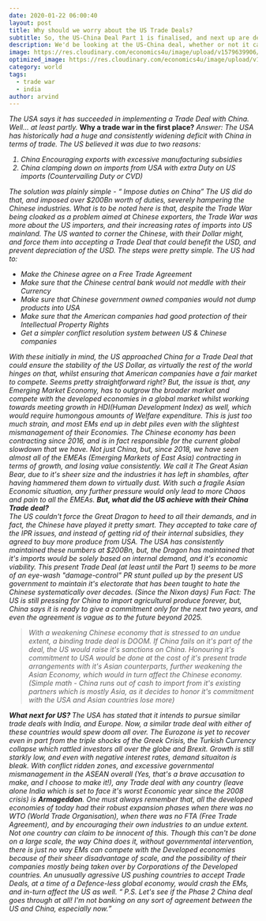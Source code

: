 ```yaml
---
date: 2020-01-22 06:00:40
layout: post
title: Why should we worry about the US Trade Deals?
subtitle: So, the US-China Deal Part 1 is finalised, and next up are deals with Europe and India. Should we be worried?
description: We'd be looking at the US-China deal, whether or not it can work in the long run, and also explain why such Trade-Deals can hamper the EMEA
image: https://res.cloudinary.com/economics4u/image/upload/v1579639906/chuttersnap-aku7Zlj_x_o-unsplash_ucjmt4.jpg
optimized_image: https://res.cloudinary.com/economics4u/image/upload/v1579639906/chuttersnap-aku7Zlj_x_o-unsplash_ucjmt4.jpg
category: world
tags:
  - trade war
  - india
author: arvind
---
```


<em> The USA says it has succeeded in implementing a Trade Deal with China.
Well... at least partly. </em>
<strong>Why a trade war in the first place?</strong>
<em> Answer: The USA has historically had a huge and consistently widening deficit with China in terms of trade. The US believed it was due to two reasons:
<ol><li>China Encouraging exports with excessive manufacturing subsidies </li>
<li> China clamping down on imports from USA with extra Duty on US imports (Countervailing Duty or CVD)</li></ol>
The solution was plainly simple - <q> Impose duties on China</q>
The US did do that, and imposed over $200Bn worth of duties, severely hampering the Chinese industries. What is to be noted here is that, despite the Trade War being cloaked as a problem aimed at Chinese exporters, the Trade War was more about the US importers, and their increasing rates of imports into US mainland.
The US wanted to corner the Chinese, with their Dollar might, and force them into accepting a Trade Deal that could benefit the USD, and prevent depreciation of the USD.
The steps were pretty simple. The US had to:
<ul><li> Make the Chinese agree on a Free Trade Agreement</li>
<li> Make sure that the Chinese central bank would not meddle with their Currency</li>
<li> Make sure that Chinese government owned companies would not dump products into USA</li>
<li> Make sure that the American companies had good protection of their Intellectual Property Rights</li>
<li> Get a simpler conflict resolution system between US & Chinese companies</li></ul>

<em>With these initially in mind, the US approached China for a Trade Deal that could ensure the stability of the US Dollar, as virtually the rest of the world hinges on that, whilst ensuring that American companies have a fair market to compete. Seems pretty straightforward right?</em>
But, the issue is that, any Emerging Market Economy, has to outgrow the broader market and compete with the developed economies in a global market whilst working towards meeting growth in HDI(Human Development Index) as well, which would require humongous amounts of Welfare expenditure. This is just too much strain, and most EMs end up in debt piles even with the slightest mismanagement of their Economies.
The Chinese economy has been contracting since 2016, and is in fact responsible for the current global slowdown that we have. Not just China, but, since 2018, we have seen almost all of the EMEAs (Emerging Markets of East Asia) contracting in terms of growth, and losing value consistently. We call it The Great Asian Bear, due to it's sheer size and the industries it has left in shambles, after having hammered them down to virtually dust.
With such a fragile Asian Economic situation, any further pressure would only lead to more Chaos and pain to all the EMEAs.
<strong>But, what did the US achieve with their China Trade deal?</strong><br>
The US couldn't force the Great Dragon to heed to all their demands, and in fact, the Chinese have played it pretty smart. They accepted to take care of the IPR issues, and instead of getting rid of their internal subsidies, they agreed to buy more produce from USA. The USA has consistently maintained these numbers at $200Bn, but, the Dragon has maintained that it's imports would be solely based on internal demand, and it's economic viability.
This present Trade Deal (at least until the Part 1) seems to be more of an eye-wash "damage-control" PR stunt pulled up by the present US government to maintain it's electorate that has been taught to hate the Chinese systematically over decades. (Since the Nixon days)
<em>Fun Fact: The US is still pressing for China to import agricultural produce forever, but, China says it is ready to give a commitment only for the next two years, and even the agreement is vague as to the future beyond 2025.</em>
<blockquote>With a weakening Chinese economy that is stressed to an undue extent, a binding trade deal is DOOM. If China fails on it's part of the deal, the US would raise it's sanctions on China. Honouring it's commitment to USA would be done at the cost of it's present trade arrangements with it's Asian counterparts, further weakening the Asian Economy, which would in turn affect the Chinese economy.(Simple math - China runs out of cash to import from it's existing partners which is mostly Asia, as it decides to honor it's commitment with the USA and Asian countries lose more)</blockquote>
<strong> What next for US? </strong>
The USA has stated that it intends to pursue similar trade deals with India, and Europe. Now, a similar trade deal with either of these countries would spew doom all over. <em>The Eurozone is yet to recover even in part from the triple shocks of the Greek Crisis, the Turkish Currency collapse which rattled investors all over the globe and Brexit.</em>
Growth is still starkly low, and even with negative interest rates, demand situaiton is bleak. With conflict ridden zones, and excessive governmental mismanagement in the ASEAN overall (Yes, that's a brave accusation to make, and I choose to make it!), any Trade deal with any country <em>(leave alone India which is set to face it's worst Economic year since the 2008 crisis)</em> is <b>Armageddon</b>.
One must always remember that, all the developed economies of today had their robust expansion phases when there was no WTO (World Trade Organisation), when there was no FTA (Free Trade Agreement), and by encouraging their own industries to an undue extent. Not one country can claim to be innocent of this. Though this can't be done on a large scale, the way China does it, without governmental intervention, there is just no way EMs can compete with the Developed economies because of their sheer disadvantage of scale, and the possibility of their companies mostly being taken over by Corporations of the Developed countries.
An unusually agressive US pushing countries to accept Trade Deals, at a time of a Defence-less global economy, would crash the EMs, and in-turn affect the US as well.
<q> P.S. Let's see if the Phase 2 China deal goes through at all! I'm not banking on any sort of agreement between the US and China, especially now.</q>